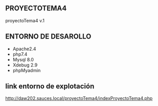 ## PROYECTOTEMA4

proyectoTema4 v.1

## ENTORNO DE DESAROLLO
* Apache2.4
* php7.4 
* Mysql 8.0
* Xdebug 2.9
* phpMyadmin
## link entorno  de explotación
 http://daw202.sauces.local/proyectoTema4/indexProyectoTema4.php

